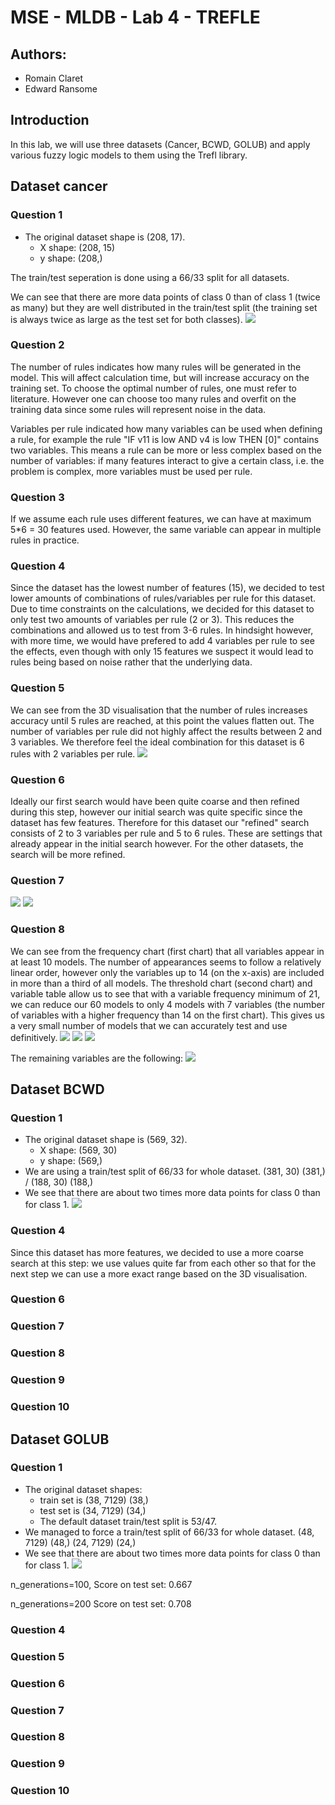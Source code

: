 # MSE - MLDB - Lab 4 - TREFLE
## Authors:
- Romain Claret
- Edward Ransome

## Introduction
In this lab, we will use three datasets (Cancer, BCWD, GOLUB) and apply various fuzzy logic models to them using the Trefl library.

## Dataset cancer
### Question 1
- The original dataset shape is (208, 17).
    - X shape: (208, 15)
    - y shape: (208,)

The train/test seperation is done using a 66/33 split for all datasets. 

We can see that there are more data points of class 0 than of class 1 (twice as many) but they are well distributed in the train/test split (the training set is always twice as large as the test set for both classes).
![](q1_p0.png)

### Question 2
The number of rules indicates how many rules will be generated in the model. This will affect calculation time, but will increase accuracy on the training set.  To choose the optimal number of rules, one must refer to literature. However one can choose too many rules and overfit on the training data since some rules will represent noise in the data.

Variables per rule indicated how many variables can be used when defining a rule, for example the rule "IF v11 is low AND v4 is low THEN [0]" contains two variables. This means a rule can be more or less complex based on the number of variables: if many features interact to give a certain class, i.e. the problem is complex, more variables must be used per rule.

### Question 3
If we assume each rule uses different features, we can have at maximum 5*6 = 30 features used. However, the same variable can appear in multiple rules in practice.

### Question 4
Since the dataset has the lowest number of features (15), we decided to test lower amounts of combinations of rules/variables per rule for this dataset. Due to time constraints on the calculations, we decided for this dataset to only test two amounts of variables per rule (2 or 3). This reduces the combinations and allowed us to test from 3-6 rules. In hindsight however, with more time, we would have prefered to add 4 variables per rule to see the effects, even though with only 15 features we suspect it would lead to rules being based on noise rather that the underlying data.

### Question 5
We can see from the 3D visualisation that the number of rules increases accuracy until 5 rules are reached, at this point the values flatten out. The number of variables per rule did not highly affect the results between 2 and 3 variables. We therefore feel the ideal combination for this dataset is 6 rules with 2 variables per rule.
![](part0_3d.png)

### Question 6
Ideally our first search would have been quite coarse and then refined during this step, however our initial search was quite specific since the dataset has few features. Therefore for this dataset our "refined" search consists of 2 to 3 variables per rule and 5 to 6 rules. These are settings that already appear in the initial search however. For the other datasets, the search will be more refined.
### Question 7
![](part0_senspe.png)
![](part0_threshold.png)
### Question 8
We can see from the frequency chart (first chart) that all variables appear in at least 10 models. The number of appearances seems to follow a relatively linear order, however only the variables up to 14 (on the x-axis) are included in more than a third of all models. The threshold chart (second chart) and variable table allow us to see that with a variable frequency minimum of 21, we can reduce our 60 models to only 4 models with 7 variables (the number of variables with a higher frequency than 14 on the first chart). This gives us a very small number of models that we can accurately test and use definitively. 
![](part0_frequency.png)
![](part0_freqthresh.png)
![](part0_vartable.png)

The remaining variables are the following:
![](part0_remainingvars.png)


## Dataset BCWD
### Question 1
- The original dataset shape is (569, 32).
    - X shape: (569, 30)
    - y shape: (569,)
- We are using a train/test split of 66/33 for whole dataset. (381, 30) (381,) / (188, 30) (188,)
- We see that there are about two times more data points for class 0 than for class 1.
![](q1_p1.png)

### Question 4
Since this dataset has more features, we decided to use a more coarse search at this step: we use values quite far from each other so that for the next step we can use a more exact range based on the 3D visualisation.
### Question 6
### Question 7
### Question 8
### Question 9
### Question 10

## Dataset GOLUB
### Question 1
- The original dataset shapes:
    - train set is (38, 7129) (38,)
    - test set is (34, 7129) (34,)
    - The default dataset train/test split is 53/47. 
- We managed to force a train/test split of 66/33 for whole dataset. (48, 7129) (48,) (24, 7129) (24,)
- We see that there are about two times more data points for class 0 than for class 1.
![](q1_p2.png)

n_generations=100,
Score on test set: 0.667

n_generations=200
Score on test set: 0.708

### Question 4
### Question 5
### Question 6
### Question 7
### Question 8
### Question 9
### Question 10
